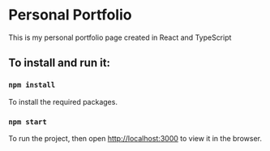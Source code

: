 # Personal Portfolio
This is my personal portfolio page created in React and TypeScript

## To install and run it:

### `npm install`
To install the required packages.

### `npm start`
To run the project, then open [http://localhost:3000](http://localhost:3000) to view it in the browser.